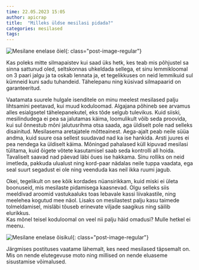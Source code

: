 ```yaml
---
time: 22.05.2023 15:05
author: apicrap
title:  "Milleks üldse mesilasi pidada?"
categories: mesilased
tags:
---
```


![Mesilane enelase õiel]({{site.baseurl}}assets/images/mesilane1.webp){: class="post-image-regular"}<br>

Kas poleks mitte silmapaistev kui saad üks hetk, kes teab mis põhjustel sa sinna sattunud oled, seltskonnas uhkeldada sellega, et sinu lemmikloomal on 3 paari jalgu ja ta oskab lennata ja, et tegelikkuses on neid lemmikuid sul kümneid kuni sadu tuhandeid. Tähelepanu ning küsivad silmapaarid on garanteeritud.<br>

Vaatamata suurele hulgale isenditele on minu meelest mesilased palju lihtsamini peetavad, kui muud koduloomad. Algajana põhineb see arvamus alles esialgsetel tähelepanekutel, eks tõde selgub tulevikus. Kuid siiski, mesilindudega ei pea sa jalutamas käima, loomulikult võib seda proovida, kui sul õnnestub mõni jalutusrihma otsa saada, aga üldiselt pole nad selleks disainitud. Mesilasema aretajatele mõtteainest. Aega-ajalt peab neile süüa andma, kuid suure osa sellest suudavad nad ka ise hankida. Arsti juures ei pea nendega ka üldiselt käima. Mõningad pahalased küll kipuvad mesilasi tülitama, kuid õigete võtete kasutamisel saab seda kontrolli all hoida. Tavaliselt saavad nad päevad läbi õues ise hakkama. Sinu rolliks on neid imetleda, pakkuda ulualust ning kord-paar nädalas neile tuppa vaadata, ega seal suurt segadust ei ole ning veenduda kas neil ikka ruumi jagub.<br>

Okei, tegelikult on see kõik kordades nüansirikkam, kuid miski ei ületa boonuseid, mis mesilaste pidamisega kaasnevad. Olgu selleks siis meeldivad aroomid vastukaaluks toas lebavale kassi liivakastile, ning meelehea kogutud mee näol. Lisaks on mesilastest palju kasu taimede tolmeldamisel, misläbi tõuseb erinevate viljade saagikus ning säilib elurikkus.<br>
Kas mõnel teisel koduloomal on veel nii palju häid omadusi?  Mulle hetkel ei meenu.<br>

![Mesilane enelase õisikul]({{site.baseurl}}assets/images/mesilane2.webp){: class="post-image-regular"}<br>

Järgmises postituses vaatame lähemalt, kes need mesilased täpsemalt on. Mis on nende elutegevuse moto ning millised on nende eluaseme sisustamise võimalused.<br>

